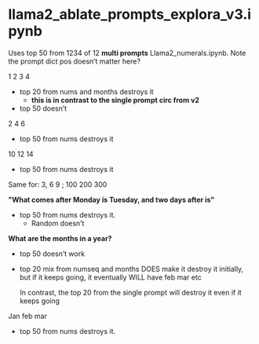 # llama2_ablate_prompts_explora_v3.ipynb

Uses top 50 from 1234 of 12 **multi prompts** Llama2_numerals.ipynb. Note the prompt dict pos doesn’t matter here?

1 2 3 4

- top 20 from nums and months destroys it
    - **this is in contrast to the single prompt circ from v2**
- top 50 doesn’t

2 4 6

- top 50 from nums destroys it

10 12 14

- top 50 from nums destroys it

Same for: 3, 6 9 ; 100 200 300

**"What comes after Monday is Tuesday, and two days after is"**

- top 50 from nums destroys it.
    - Random doesn’t
    

**What are the months in a year?**

- top 50 doesn’t work
- top 20 mix from numseq and months DOES make it destroy it initially, but if it keeps going, it eventually WILL have feb mar etc
    
    In contrast, the top 20 from the single prompt will destroy it even if it keeps going
    

Jan feb mar

- top 50 from nums destroys it.
